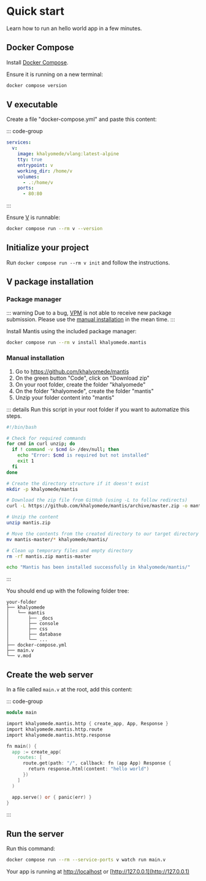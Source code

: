 # Quick start

Learn how to run an hello world app in a few minutes.

## Docker Compose

Install [Docker Compose](https://docs.docker.com/compose/install/).

Ensure it is running on a new terminal:

```bash
docker compose version
```

## V executable

Create a file "docker-compose.yml" and paste this content:

::: code-group

```yml [docker-compose.yml]
services:
  v:
    image: khalyomede/vlang:latest-alpine
    tty: true
    entrypoint: v
    working_dir: /home/v
    volumes:
      - .:/home/v
    ports:
      - 80:80
```

:::

Ensure [V](https://vlang.io/) is runnable:

```bash
docker compose run --rm v --version
```

## Initialize your project

Run `docker compose run --rm v init` and follow the instructions.

## V package installation

### Package manager

::: warning
Due to a bug, [VPM](https://vpm.vlang.io/) is not able to receive new package submission. Please use the [manual installation](#manual-installation) in the mean time.
:::

Install Mantis using the included package manager:

```bash
docker compose run --rm v install khalyomede.mantis
```

### Manual installation

1. Go to https://github.com/khalyomede/mantis
2. On the green button "Code", click on "Download zip"
3. On your root folder, create the folder "khalyomede"
4. On the folder "khalyomede", create the folder "mantis"
5. Unzip your folder content into "mantis"

::: details Run this script in your root folder if you want to automatize this steps.

```bash
#!/bin/bash

# Check for required commands
for cmd in curl unzip; do
  if ! command -v $cmd &> /dev/null; then
    echo "Error: $cmd is required but not installed"
    exit 1
  fi
done

# Create the directory structure if it doesn't exist
mkdir -p khalyomede/mantis

# Download the zip file from GitHub (using -L to follow redirects)
curl -L https://github.com/khalyomede/mantis/archive/master.zip -o mantis.zip

# Unzip the content
unzip mantis.zip

# Move the contents from the created directory to our target directory
mv mantis-master/* khalyomede/mantis/

# Clean up temporary files and empty directory
rm -rf mantis.zip mantis-master

echo "Mantis has been installed successfully in khalyomede/mantis/"
```

:::

You should end up with the following folder tree:

```
your-folder
├── khalyomede
│   └── mantis
│       ├── _docs
│       ├── console
│       ├── css
│       ├── database
│       └── ...
├── docker-compose.yml
├── main.v
└── v.mod
```

## Create the web server

In a file called `main.v` at the root, add this content:

::: code-group

```v [main.v]
module main

import khalyomede.mantis.http { create_app, App, Response }
import khalyomede.mantis.http.route
import khalyomede.mantis.http.response

fn main() {
  app := create_app(
    routes: [
      route.get(path: "/", callback: fn (app App) Response {
        return response.html(content: "hello world")
      })
    ]
  )

  app.serve() or { panic(err) }
}
```

:::

## Run the server

Run this command:

```bash
docker compose run --rm --service-ports v watch run main.v
```

Your app is running at [http://localhost](http://localhost) or [http://127.0.0.1](http://127.0.0.1)
